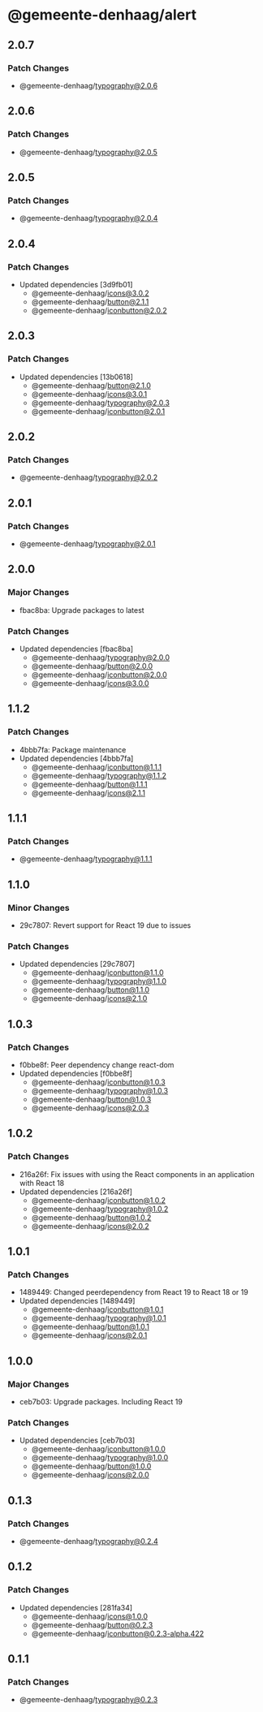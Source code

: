 # @gemeente-denhaag/alert

## 2.0.7

### Patch Changes

- @gemeente-denhaag/typography@2.0.6

## 2.0.6

### Patch Changes

- @gemeente-denhaag/typography@2.0.5

## 2.0.5

### Patch Changes

- @gemeente-denhaag/typography@2.0.4

## 2.0.4

### Patch Changes

- Updated dependencies [3d9fb01]
  - @gemeente-denhaag/icons@3.0.2
  - @gemeente-denhaag/button@2.1.1
  - @gemeente-denhaag/iconbutton@2.0.2

## 2.0.3

### Patch Changes

- Updated dependencies [13b0618]
  - @gemeente-denhaag/button@2.1.0
  - @gemeente-denhaag/icons@3.0.1
  - @gemeente-denhaag/typography@2.0.3
  - @gemeente-denhaag/iconbutton@2.0.1

## 2.0.2

### Patch Changes

- @gemeente-denhaag/typography@2.0.2

## 2.0.1

### Patch Changes

- @gemeente-denhaag/typography@2.0.1

## 2.0.0

### Major Changes

- fbac8ba: Upgrade packages to latest

### Patch Changes

- Updated dependencies [fbac8ba]
  - @gemeente-denhaag/typography@2.0.0
  - @gemeente-denhaag/button@2.0.0
  - @gemeente-denhaag/iconbutton@2.0.0
  - @gemeente-denhaag/icons@3.0.0

## 1.1.2

### Patch Changes

- 4bbb7fa: Package maintenance
- Updated dependencies [4bbb7fa]
  - @gemeente-denhaag/iconbutton@1.1.1
  - @gemeente-denhaag/typography@1.1.2
  - @gemeente-denhaag/button@1.1.1
  - @gemeente-denhaag/icons@2.1.1

## 1.1.1

### Patch Changes

- @gemeente-denhaag/typography@1.1.1

## 1.1.0

### Minor Changes

- 29c7807: Revert support for React 19 due to issues

### Patch Changes

- Updated dependencies [29c7807]
  - @gemeente-denhaag/iconbutton@1.1.0
  - @gemeente-denhaag/typography@1.1.0
  - @gemeente-denhaag/button@1.1.0
  - @gemeente-denhaag/icons@2.1.0

## 1.0.3

### Patch Changes

- f0bbe8f: Peer dependency change react-dom
- Updated dependencies [f0bbe8f]
  - @gemeente-denhaag/iconbutton@1.0.3
  - @gemeente-denhaag/typography@1.0.3
  - @gemeente-denhaag/button@1.0.3
  - @gemeente-denhaag/icons@2.0.3

## 1.0.2

### Patch Changes

- 216a26f: Fix issues with using the React components in an application with React 18
- Updated dependencies [216a26f]
  - @gemeente-denhaag/iconbutton@1.0.2
  - @gemeente-denhaag/typography@1.0.2
  - @gemeente-denhaag/button@1.0.2
  - @gemeente-denhaag/icons@2.0.2

## 1.0.1

### Patch Changes

- 1489449: Changed peerdependency from React 19 to React 18 or 19
- Updated dependencies [1489449]
  - @gemeente-denhaag/iconbutton@1.0.1
  - @gemeente-denhaag/typography@1.0.1
  - @gemeente-denhaag/button@1.0.1
  - @gemeente-denhaag/icons@2.0.1

## 1.0.0

### Major Changes

- ceb7b03: Upgrade packages. Including React 19

### Patch Changes

- Updated dependencies [ceb7b03]
  - @gemeente-denhaag/iconbutton@1.0.0
  - @gemeente-denhaag/typography@1.0.0
  - @gemeente-denhaag/button@1.0.0
  - @gemeente-denhaag/icons@2.0.0

## 0.1.3

### Patch Changes

- @gemeente-denhaag/typography@0.2.4

## 0.1.2

### Patch Changes

- Updated dependencies [281fa34]
  - @gemeente-denhaag/icons@1.0.0
  - @gemeente-denhaag/button@0.2.3
  - @gemeente-denhaag/iconbutton@0.2.3-alpha.422

## 0.1.1

### Patch Changes

- @gemeente-denhaag/typography@0.2.3
